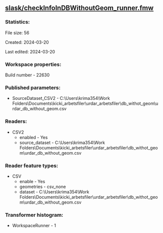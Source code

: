 ﻿## [slask/checkInfoInDBWithoutGeom_runner.fmw](https://github.com/kicki58/kix_working_dir/blob/master/slask/checkInfoInDBWithoutGeom_runner.fmw)

### Statistics:
File size: 56

Created: 2024-03-20

Last edited: 2024-03-20


### Workspace properties:
Build number    - 22630

### Published parameters:
*  SourceDataset_CSV2    -   C:\Users\krima354\Work Folders\Documents\kicki_arbetsfiler\urdar_arbetsfiler\db_withot_geom\urdar_db_without_geom.csv

### Readers:
*  CSV2
    * enabled    -  Yes
    * source_dataset    -   C:\Users\krima354\Work Folders\Documents\kicki_arbetsfiler\urdar_arbetsfiler\db_withot_geom\urdar_db_without_geom.csv

### Reader feature types:
*  CSV
    * enable - Yes
    * geometries - csv_none
    * dataset - C:\Users\krima354\Work Folders\Documents\kicki_arbetsfiler\urdar_arbetsfiler\db_withot_geom\urdar_db_without_geom.csv




### Transformer histogram:
*  WorkspaceRunner    -   1

